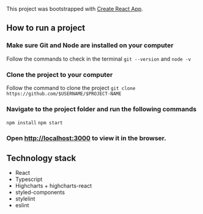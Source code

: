 This project was bootstrapped with [Create React App](https://github.com/facebook/create-react-app).

## How to run a project

### Make sure Git and Node are installed on your computer
Follow the commands to check in the terminal
`git --version` and `node -v`


### Clone the project to your computer
Follow the command to clone the project
`git clone https://github.com/$USERNAME/$PROJECT-NAME`

### Navigate to the project folder and run the following commands
`npm install`
`npm start`


### Open [http://localhost:3000](http://localhost:3000) to view it in the browser.


## Technology stack
- React
- Typescript
- Highcharts + highcharts-react
- styled-components
- stylelint
- eslint






